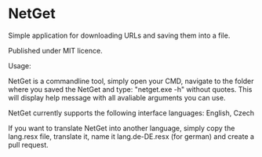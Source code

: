 NetGet
======

Simple application for downloading URLs and saving them into a file.

Published under MIT licence.


Usage:

NetGet is a commandline tool, simply open your CMD, navigate to the folder where you saved the NetGet and type: 
"netget.exe -h"  without quotes.
This will display help message with all avaliable arguments you can use.

NetGet currently supports the following interface languages: English, Czech

If you want to translate NetGet into another language, simply copy the lang.resx file, translate it, name it lang.de-DE.resx (for german) and create a pull request.
